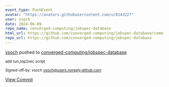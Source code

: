 ```yaml
---
event_type: PushEvent
avatar: "https://avatars.githubusercontent.com/u/814322?"
user: vsoch
date: 2024-06-09
repo_name: converged-computing/jobspec-database
html_url: https://github.com/converged-computing/jobspec-database/commit/485ee587b86a7cee299cebc8b784e192b6685472
repo_url: https://github.com/converged-computing/jobspec-database
---
```


<a href='https://github.com/vsoch' target='_blank'>vsoch</a> pushed to <a href='https://github.com/converged-computing/jobspec-database' target='_blank'>converged-computing/jobspec-database</a>

<small>add run_top2vec script

Signed-off-by: vsoch <vsoch@users.noreply.github.com></small>

<a href='https://github.com/converged-computing/jobspec-database/commit/485ee587b86a7cee299cebc8b784e192b6685472' target='_blank'>View Commit</a>